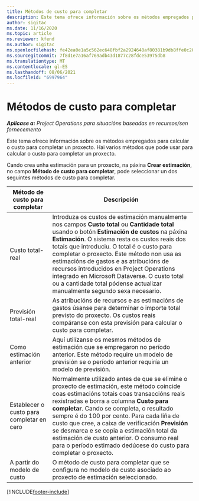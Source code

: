 ```yaml
---
title: Métodos de custo para completar
description: Este tema ofrece información sobre os métodos empregados para calcular o custo para completar un proxecto.
author: sigitac
ms.date: 11/16/2020
ms.topic: article
ms.reviewer: kfend
ms.author: sigitac
ms.openlocfilehash: fe42ea0e1a5c562ec648fbf2a2924648af80381b9db8ffe0c209cb5247bb2ba2
ms.sourcegitcommit: 7f8d1e7a16af769adb43d1877c28fdce53975db8
ms.translationtype: MT
ms.contentlocale: gl-ES
ms.lasthandoff: 08/06/2021
ms.locfileid: "6997964"
---
```

# <a name="cost-to-complete-methods"></a>Métodos de custo para completar

_**Aplícase a:** Project Operations para situacións baseadas en recursos/sen fornecemento_

Este tema ofrece información sobre os métodos empregados para calcular o custo para completar un proxecto. Hai varios métodos que pode usar para calcular o custo para completar un proxecto. 

Cando crea unha estimación para un proxecto, na páxina **Crear estimación**, no campo **Método de custo para completar**, pode seleccionar un dos seguintes métodos de custo para completar.

| Método de custo para completar    | Descripción                                                                                                                                                                                                                                                                                                                                                                                                                                                                                        |
|------------------------------|----------------------------------------------------------------------------------------------------------------------------------------------------------------------------------------------------------------------------------------------------------------------------------------------------------------------------------------------------------------------------------------------------------------------------------------------------------------------------------------------------|
| Custo total-real            | Introduza os custos de estimación manualmente nos campos **Custo total** ou **Cantidade total** usando o botón **Estimación de custos** na páxina **Estimación**. O sistema resta os custos reais dos totais que introduciu. O total é o custo para completar o proxecto. Este método non usa as estimacións de gastos e as atribucións de recursos introducidos en Project Operations integrado en Microsoft Dataverse. O custo total ou a cantidade total pódense actualizar manualmente segundo sexa necesario.  |
| Previsión total-real        | As atribucións de recursos e as estimacións de gastos úsanse para determinar o importe total previsto do proxecto. Os custos reais compáranse con esta previsión para calcular o custo para completar.                                                                                                                                                                                                                                                                          |
| Como estimación anterior         | Aquí utilízanse os mesmos métodos de estimación que se empregaron no período anterior. Este método require un modelo de previsión se o período anterior requiría un modelo de previsión.                                                                                                                                                                                                                                                                                                                           |
| Establecer o custo para completar en cero | Normalmente utilizado antes de que se elimine o proxecto de estimación, este método coincide coas estimacións totais coas transaccións reais rexistradas e borra a columna **Custo para completar**. Cando se completa, o resultado sempre é do 100 por cento. Para cada liña de custo que cree, a caixa de verificación **Previsión** se desmarca e se copia a estimación total da estimación de custo anterior. O consumo real para o período estimado dedúcese do custo para completar o proxecto.              |
| A partir do modelo de custo           | O método de custo para completar que se configura no modelo de custo asociado ao proxecto de estimación seleccionado.                                                                                                                                                                                                                                                                                                                                                                          |


[!INCLUDE[footer-include](../includes/footer-banner.md)]
